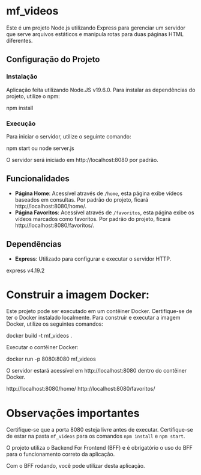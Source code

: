 # mf_videos

Este é um projeto Node.js utilizando Express para gerenciar um servidor que serve arquivos estáticos e manipula rotas para duas páginas HTML diferentes.

## Configuração do Projeto

### Instalação

Aplicação feita utilizando Node.JS v19.6.0. Para instalar as dependências do projeto, utilize o npm:

npm install

### Execução

Para iniciar o servidor, utilize o seguinte comando:

npm start ou node server.js

O servidor será iniciado em http://localhost:8080 por padrão.

## Funcionalidades

- **Página Home**: Acessível através de `/home`, esta página exibe vídeos baseados em consultas. Por padrão do projeto, ficará http://localhost:8080/home/.
- **Página Favoritos**: Acessível através de `/favoritos`, esta página exibe os vídeos marcados como favoritos. Por padrão do projeto, ficará http://localhost:8080/favoritos/.

## Dependências

- **Express**: Utilizado para configurar e executar o servidor HTTP.

express v4.19.2


# Construir a imagem Docker:
Este projeto pode ser executado em um contêiner Docker. Certifique-se de ter o Docker instalado localmente. Para construir e executar a imagem Docker, utilize os seguintes comandos:

docker build -t mf_videos .

Executar o contêiner Docker:

docker run -p 8080:8080 mf_videos

O servidor estará acessível em http://localhost:8080 dentro do contêiner Docker.

http://localhost:8080/home/
http://localhost:8080/favoritos/

# Observações importantes

Certifique-se que a porta 8080 esteja livre antes de executar. Certifique-se de estar na pasta `mf_videos` para os comandos `npm install` e `npm start`.

O projeto utiliza o Backend For Frontend (BFF) e é obrigatório o uso do BFF para o funcionamento correto da aplicação.

Com o BFF rodando, você pode utilizar desta aplicação.
